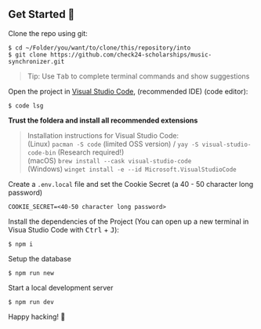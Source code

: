 ## Get Started 💨

Clone the repo using git:

```console
$ cd ~/Folder/you/want/to/clone/this/repository/into
$ git clone https://github.com/check24-scholarships/music-synchronizer.git
```

> Tip: Use <kbd>Tab</kbd> to complete terminal commands and show suggestions

Open the project in [Visual Studio Code](https://code.visualstudio.com/), (recommended IDE) (code editor):

```console
$ code lsg
```

**Trust the foldera and install all recommended extensions**

> Installation instructions for Visual Studio Code:  
> (Linux) `pacman -S code` (limited OSS version) / `yay -S visual-studio-code-bin` (Research required!)  
> (macOS) `brew install --cask visual-studio-code`  
> (Windows) `winget install -e --id Microsoft.VisualStudioCode`

Create a `.env.local` file and set the Cookie Secret (a 40 - 50 character long password)

```dotenv
COOKIE_SECRET=<40-50 character long password>
```

Install the dependencies of the Project (You can open up a new terminal in Visua Studio Code with <kbd>Ctrl</kbd> + <kbd>J</kbd>):

```console
$ npm i
```

Setup the database

```console
$ npm run new
```

Start a local development server

```console
$ npm run dev
```

Happy hacking! 🥳
